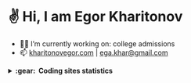 <h1>✌️ Hi, I am Egor Kharitonov</h1>

- 👨‍💻 I’m currently working on: college admissions
- 📫 [kharitonovegor.com](https://kharitonovegor.com) | [ega.khar@gmail.com](mailto:ega.khar@gmail.com)

<details close="true">

  <summary><b>:gear: &nbsp;Coding sites statistics</b></summary>
  <br>
  
  [<img src="https://www.codewars.com/users/kharitonov-egor/badges/small">](https://www.codewars.com/users/kharitonov-egor)

  ![LeetCode Stats](https://leetcard.jacoblin.cool/kharitonov-egor?theme=dark&font=Maitree)
  
  [![wakatime](https://wakatime.com/badge/user/f931925b-f4c5-4a55-97ac-b51912a98888.svg)](https://wakatime.com/@f931925b-f4c5-4a55-97ac-b51912a98888)

